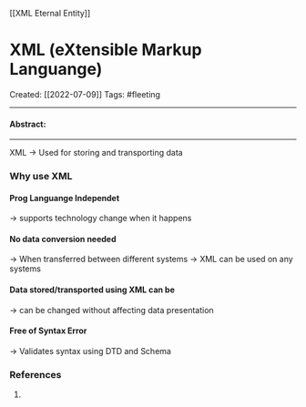 [[XML Eternal Entity]]

# XML (eXtensible Markup Languange)
Created:  [[2022-07-09]]
Tags: #fleeting 

---
#### Abstract:


---
XML
-> Used for storing and transporting data 


### Why use XML

#### Prog Languange Independet 
-> supports technology change when it happens

#### No data conversion needed
-> When transferred between different systems
-> XML can be used on any systems

#### Data stored/transported using XML can be
-> can be changed without affecting data presentation

#### Free of Syntax Error
-> Validates syntax using DTD and Schema










### References
1. 